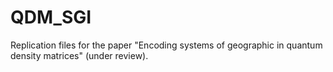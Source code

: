 # QDM_SGI
Replication files for the paper "Encoding systems of geographic in quantum density matrices" (under review).
